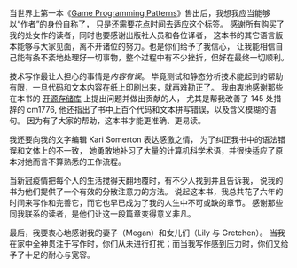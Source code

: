 当世界上第一本《[Game Programming Patterns][gpp]》售出后，我想我应当能够以“作者”的身份自称了，
只是还需要花点时间去适应这个标签。
感谢所有购买了我的处女作的读者，同时也要感谢出版社人员和各位译者，
这本书的其它语言版本能够与大家见面，离不开诸位的努力。也是你们给予了我信心，
让我能相信自己能有条不紊地处理好一切事物，整个过程中有不少挫折，但好在最终一切顺利。

[gpp]: https://gameprogrammingpatterns.com/

技术写作最让人担心的事情是*内容有误*。
毕竟测试和静态分析技术能起到的帮助有限，一旦代码和文本内容在纸上印刷出来，就再难勘正了。
我由衷地感谢那些在本书的 [开源存储库][repo] 上提出问题并做出贡献的人，
尤其是帮我改善了 145 处措辞的 cm1776,
他还指出了书中上百个代码和文本拼写错误，以及含义模糊的语句。
因为有了大家的帮助，这本书才能更准确、更易读。

[repo]: https://github.com/munificent/craftinginterpreters

我还要向我的文字编辑 Kari Somerton 表达感激之情，
为了纠正我书中的语法错误和文体上的不一致，
她勇敢地补习了大量的计算机科学术语，并很快适应了原本对她而言不算熟悉的工作流程。

当新冠疫情把每个人的生活搅得天翻地覆时，有不少人找到并且告诉我，
说我的书为他们提供了一个有效的分散注意力的方法。
说起这本书，我总共花了六年的时间来写作和完善它，而它也早已成为了我的人生中不可或缺的章节。
感谢那些同我联系的读者，是他们让这一段篇章变得意义非凡。

最后，我要衷心地感谢我的妻子（Megan）和女儿们（Lily 与 Gretchen）。
当我在家中全神贯注于写作时，你们从未进行打扰；而当我写作感到压力时，你们又给予了十足的耐心与宽容。

